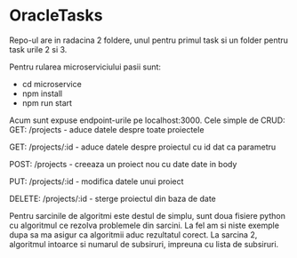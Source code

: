 # OracleTasks

Repo-ul are in radacina 2 foldere, unul pentru primul task si un folder pentru task urile 2 si 3.

Pentru rularea microserviciului pasii sunt:
- cd microservice
- npm install
- npm run start

Acum sunt expuse endpoint-urile pe localhost:3000. Cele simple de CRUD:
GET: /projects - aduce datele despre toate proiectele

GET: /projects/:id - aduce datele despre proiectul cu id dat ca parametru

POST: /projects - creeaza un proiect nou cu date date in body 

PUT: /projects/:id - modifica datele unui proiect 

DELETE: /projects/:id - sterge proiectul din baza de date 


Pentru sarcinile de algoritmi este destul de simplu, sunt doua fisiere python cu algoritmul ce rezolva problemele din sarcini. La fel am si niste exemple dupa sa ma asigur ca algoritmii aduc rezultatul corect.
La sarcina 2, algoritmul intoarce si numarul de subsiruri, impreuna cu lista de subsiruri.
